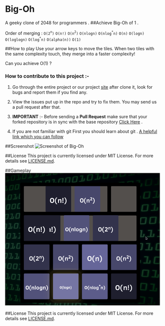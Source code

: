 Big-Oh
======
A geeky clone of 2048 for programmers .
##Achieve Big-Oh of 1 .

Order of merging :
`O(2`<sup>`n`</sup>`)`
`O(n!)`
`O(n`<sup>`2`</sup>`)`
`O(nlogn)`
`O(nlog`<sup>`*`</sup>`n)`
`O(n)`
`O(logn)`
`O(loglogn)`
`O(log`<sup>`*`</sup>`n)`
`O(alpha(n))`
`O(1)`

##How to play
Use your arrow keys to move the tiles. When two tiles with the same complexity touch, they merge into a faster complexity!

Can you achieve O(1) ?


### How to contribute to this project :-

1. Go through the entire project or our project [site](http://saru95.github.io/Big-Oh) after clone it, look for bugs and report them if you find any.

2. View the issues put up in the repo and try to fix them. You may send us a pull request after that.

3. **IMPORTANT** :- Before sending a **Pull Request** make sure that your forked repository is in sync with the base repository [Click Here](https://github.com/appteam-nith/festnimbus/wiki/Stay-in-Sync-with-Base-Repository) .

4. If you are not familiar with git First you should learn about git . [A helpful link which you can follow](http://rogerdudler.github.io/git-guide)


##Screenshot
![Screenshot of Big-Oh](http://i.imgur.com/sO7SeNr.png "Screenshot")

##License
This project is currently licensed under MIT License.
For more details see <a href="https://github.com/saru95/Big-Oh/blob/gh-pages/LICENSE.md">LICENSE.md</a>.

##Gameplay
![Screenshot of Big-Oh](/screenshots/screencast.gif "Screenshot")

##License
This project is currently licensed under MIT License. For more details see <a href="https://github.com/saru95/Big-Oh/blob/gh-pages/LICENSE.md">LICENSE.md</a>.
